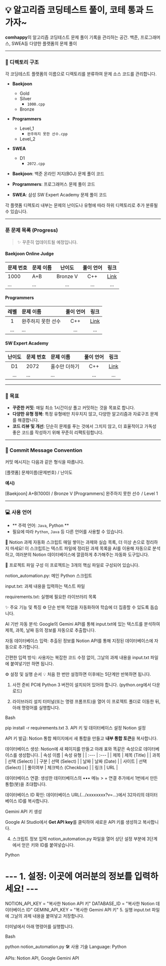 # 💡 알고리즘 코딩테스트 풀이, 코테 통과 드가자~

**comhappy**의 알고리즘 코딩테스트 문제 풀이 기록을 관리하는 공간. 백준, 프로그래머스, SWEA등 다양한 플랫폼의 문제 풀이

---

### 📂 디렉토리 구조

각 코딩테스트 플랫폼의 이름으로 디렉토리를 분류하여 문제 소스 코드를 관리합니다.

- **Baekjoon**
  - Gold
  - Silver
    - `1000.cpp`
  - Bronze
- **Programmers**
  - Level_1
    - `완주하지 못한 선수.cpp`
  - Level_2
- **SWEA**
  - D1
    - `2072.cpp`


- **Baekjoon**: 백준 온라인 저지(BOJ) 문제 풀이 코드
- **Programmers**: 프로그래머스 문제 풀이 코드
- **SWEA**: 삼성 SW Expert Academy 문제 풀이 코드

각 플랫폼 디렉토리 내부는 문제의 난이도나 유형에 따라 하위 디렉토리로 추가 분류될 수 있습니다.

---

### 푼 문제 목록 (Progress)

> ✨ 꾸준히 업데이트될 예정입니다.

####  Baekjoon Online Judge

| 문제 번호 | 문제 이름 | 난이도 | 풀이 언어 | 링크 |
| :--- | :--- | :---: | :---: | :---: |
| 1000 | A+B | Bronze V | C++ | [Link](https://www.acmicpc.net/problem/1000) |
| ... | ... | ... | ... | ... |

#### Programmers

| 레벨 | 문제 이름 | 풀이 언어 | 링크 |
| :---: | :--- | :---: | :---: |
| 1 | 완주하지 못한 선수 | C++ | [Link](https://school.programmers.co.kr/learn/courses/30/lessons/42576) |
| ... | ... | ... | ... |

#### SW Expert Academy

| 난이도 | 문제 번호 | 문제 이름 | 풀이 언어 | 링크 |
| :---: | :--- | :--- | :---: | :---: |
| D1 | 2072 | 홀수만 더하기 | C++ | [Link](https://swexpertacademy.com/main/code/problem/problemDetail.do?contestProbId=AV5QSEhaA5sDFAUq) |
| ... | ... | ... | ... | ... |

---

### 🎯 목표

- **꾸준한 커밋**: 매일 최소 1시간이상 풀고 커밋하는 것을 목표로 합니다.
- **다양한 유형 정복**: 특정 유형에만 치우치지 않고, 다양한 알고리즘과 자료구조 문제를 해결합니다.
- **코드 리뷰 및 개선**: 단순히 문제를 푸는 것에서 그치지 않고, 더 효율적이고 가독성 좋은 코드를 작성하기 위해 꾸준히 리팩토링합니다.

---

### 💬 Commit Message Convention

커밋 메시지는 다음과 같은 형식을 따릅니다.

[플랫폼] 문제이름(문제번호) / 난이도


**예시)**

[Baekjoon] A+B(1000) / Bronze V
[Programmers] 완주하지 못한 선수 / Level 1


---

### 💻 사용 언어

- ** 주력 언어: `Java`, Python **
- 필요에 따라 `Python`, `Java` 등 다른 언어를 사용할 수 있습니다.





🤖 Notion 과제 자동화 스크립트
매일 쌓이는 과제와 실습 목록, 더 이상 손으로 정리하지 마세요! 이 스크립트는 텍스트 파일에 정리된 과제 목록을 AI를 이용해 자동으로 분석하고, 여러분의 Notion 데이터베이스에 깔끔하게 추가해주는 자동화 도구입니다.

📂 프로젝트 파일 구성
이 프로젝트는 3개의 핵심 파일로 구성되어 있습니다.

notion_automation.py: 메인 Python 스크립트

input.txt: 과제 내용을 입력하는 텍스트 파일

requirements.txt: 실행에 필요한 라이브러리 목록

✨ 주요 기능 및 특징
⚙️ 단순 반복 작업을 자동화하여 학습에 더 집중할 수 있도록 돕습니다.

AI 기반 자동 분석: Google의 Gemini API를 통해 input.txt에 있는 텍스트를 분석하여 제목, 과목, 날짜 등의 정보를 자동으로 추출합니다.

자동 데이터베이스 입력: 추출된 정보를 Notion API를 통해 지정된 데이터베이스에 자동으로 추가합니다.

간편한 입력 방식: 사용자는 복잡한 코드 수정 없이, 그날의 과제 내용을 input.txt 파일에 붙여넣기만 하면 됩니다.

⚙️ 설정 및 실행 순서
💡 처음 한 번만 설정하면 이후에는 5단계만 반복하면 됩니다.

1. 사전 준비
PC에 Python 3 버전이 설치되어 있어야 합니다. (python.org에서 다운로드)

2. 라이브러리 설치
터미널(또는 명령 프롬프트)을 열어 이 프로젝트 폴더로 이동한 뒤, 아래 명령어를 실행합니다.

Bash

pip install -r requirements.txt
3. API 키 및 데이터베이스 설정
Notion 설정

API 키 발급: Notion 통합 페이지에서 새 통합을 만들고 **내부 통합 토큰**을 복사합니다.

데이터베이스 생성: Notion에 새 페이지를 만들고 아래 표와 똑같은 속성으로 데이터베이스를 생성합니다.
| 속성 이름 | 속성 유형 |
| :--- | :--- |
| 제목 | 제목 (Title) |
| 과목 | 선택 (Select) |
| 구분 | 선택 (Select) |
| 날짜 | 날짜 (Date) |
| 사이트 | 선택 (Select) |
| 풀이여부 | 체크박스 (Checkbox) |
| 링크 | URL |

데이터베이스 연결: 생성한 데이터베이스의 ••• 메뉴 > + 연결 추가에서 1번에서 만든 통합(봇)을 초대합니다.

데이터베이스 ID 확인: 데이터베이스 URL(.../xxxxxxxx?v=...)에서 32자리의 데이터베이스 ID를 복사합니다.

Gemini API 키 생성

Google AI Studio에서 **Get API key**를 클릭하여 새로운 API 키를 생성하고 복사합니다.

4. 스크립트 정보 입력
notion_automation.py 파일을 열어 상단 설정 부분에 3단계에서 얻은 키와 ID를 붙여넣습니다.

Python

# --- 1. 설정: 이곳에 여러분의 정보를 입력하세요! ---
NOTION_API_KEY = "복사한 Notion API 키"
DATABASE_ID = "복사한 Notion 데이터베이스 ID"
GEMINI_API_KEY = "복사한 Gemini API 키"
5. 실행
input.txt 파일에 그날의 과제 내용을 붙여넣고 저장합니다.

터미널에서 아래 명령어를 실행합니다.

Bash

python notion_automation.py
🛠️ 사용 기술
Language: Python

APIs: Notion API, Google Gemini API


